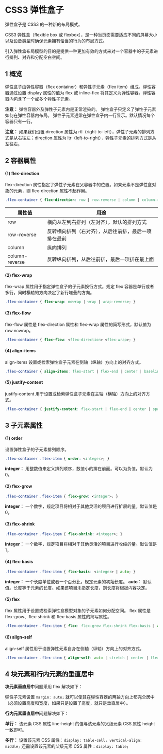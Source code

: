 # CSS3 弹性盒子

弹性盒子是 CSS3 的一种新的布局模式。

CSS3 弹性盒（flexible box 或 flexbox），是一种当页面需要适应不同的屏幕大小以及设备类型时确保元素拥有恰当的行为的布局方式。

引入弹性盒布局模型的目的是提供一种更加有效的方式来对一个容器中的子元素进行排列、对齐和分配空白空间。

## 1 概览

弹性盒子由弹性容器（flex container）和弹性子元素（flex item）组成。弹性容器通过设置 display 属性的值为 flex 或 inline-flex 将其定义为弹性容器。弹性容器内包含了一个或多个弹性子元素。

**注意：** 弹性容器外及弹性子元素内是正常渲染的。
弹性盒子只定义了弹性子元素如何在弹性容器内布局。
弹性子元素通常在弹性盒子内一行显示。默认情况每个容器只有一行。

**注意：** 如果我们设置 direction 属性为 rtl（right-to-left），弹性子元素的排列方式是从右往左；direction 属性为 ltr（left-to-right），弹性子元素的排列方式是从左往右。

## 2 容器属性

#### (1) flex-direction

flex-direction 属性指定了弹性子元素在父容器中的位置。如果元素不是弹性盒对象的元素，则 flex-direction 属性不起作用。

```css
.flex-container { flex-direction: row | row-reverse | column | column-reverse; }
```

| 属性值         | 用途                                                 |
| -------------- | ---------------------------------------------------- |
| row            | 横向从左到右排列（左对齐），默认的排列方式           |
| row-reverse    | 反转横向排列（右对齐），从后往前排，最后一项排在最前 |
| column         | 纵向排列                                             |
| column-reverse | 反转纵向排列，从后往前排，最后一项排在最上面         |

#### (2) flex-wrap

flex-wrap 属性用于指定弹性盒子的子元素换行方式。规定 flex 容器是单行或者多行，同时横轴的方向决定了新行堆叠的方向。

```css
.flex-container { flex-wrap: nowrap | wrap | wrap-reverse; }
```

#### (3) flex-flow

flex-flow 属性是 flex-direction 属性和 flex-wrap 属性的简写形式，默认值为 row nowrap。

```css
.flex-container { flex-flow: <flex-direction> <flex-wrap>; }
```

#### (4) align-items

align-items 设置或检索弹性盒子元素在侧轴（纵轴）方向上的对齐方式。  

```css
.flex-container { align-items: flex-start | flex-end | center | baseline | stretch; }
```

#### (5) justify-content

justify-content 用于设置或检索弹性盒子元素在主轴（横轴）方向上的对齐方式。

```css
.flex-container { justify-content: flex-start | flex-end | center | space-between | space-around; }
```

## 3 子元素属性

#### (1) order

设置弹性盒子的子元素排列顺序。

```css
.flex-container .flex-item { order: <integer>; }  
```

**integer：** 用整数值来定义排列顺序，数值小的排在前面。可以为负值，默认为 0。

#### (2) flex-grow

```css
.flex-container .flex-item { flex-grow: <integer>; }
```

**integer：** 一个数字，规定项目将相对于其他灵活的项目进行扩展的量。默认值是 0。

#### (3) flex-shrink

```css
.flex-container .flex-item { flex-shrink: <integer>; }
```

**integer：** 一个数字，规定项目将相对于其他灵活的项目进行收缩的量。默认值是 1。

#### (4) flex-basis

```css
.flex-container .flex-item { flex-basis: <integer> | auto; }
```

**integer：** 一个长度单位或者一个百分比，规定元素的初始长度。
**auto：** 默认值。长度等于元素的长度。如果该项目未指定长度，则长度将根据内容决定。

#### (5) flex

flex 属性用于设置或检索弹性盒模型对象的子元素如何分配空间。
flex 属性是 flex-grow、flex-shrink 和 flex-basis 属性的简写属性。

```css
.flex-container .flex-item { flex: flex-grow flex-shrink flex-basis | auto | initial | inherit; }
```

#### (6) align-self

align-self 属性用于设置弹性元素自身在侧轴（纵轴）方向上的对齐方式。

```css
.flex-container .flex-item { align-self: auto | stretch | center | flex-start | flex-end | baseline | initial | inherit; }
```

## 4 块元素和行内元素的垂直居中

**块元素垂直居中**问题采用 flex 解决如下：

弹性子元素设置 `margin: auto;` 就可以使其在弹性容器的两轴方向上都完全居中（必须设置高度和宽度，如果只是设置了高度，就只是垂直居中）。

**行内元素垂直居中**问题解决如下：

**单行：** 该元素 CSS 属性 line-height 的值与该元素的父级元素 CSS 属性 height 一致即可。

**多行：** 设置该元素 CSS 属性：`display: table-cell; vertical-align: middle;`
还需设置该元素的父级元素 CSS 属性：`display: table;`

